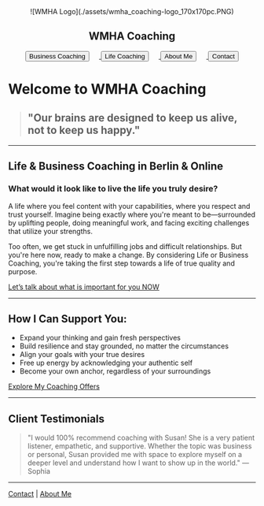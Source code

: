 <div align="center">
![WMHA Logo](./assets/wmha_coaching-logo_170x170pc.PNG)

## WMHA Coaching
</div>  

<div align="center">
  <a href="./business-coaching.md">
    <button style="margin-right: 20px;">Business Coaching</button>
  </a>
  <a href="./life-coaching.md">
    <button style="margin-right: 20px;">Life Coaching</button>
  </a>
  <a href="./about.md">
    <button style="margin-right: 20px;">About Me</button>
  </a>
  <a href="./contact.md">
    <button>Contact</button>
  </a>
</div>

  # Welcome to WMHA Coaching

>## "Our brains are designed to keep us alive, not to keep us happy."

---

## Life & Business Coaching in Berlin & Online

### What would it look like to live the life you truly desire?

A life where you feel content with your capabilities, where you respect and trust yourself. Imagine being exactly where you're meant to be—surrounded by uplifting people, doing meaningful work, and facing exciting challenges that utilize your strengths.

Too often, we get stuck in unfulfilling jobs and difficult relationships. But you're here now, ready to make a change. By considering Life or Business Coaching, you're taking the first step towards a life of true quality and purpose.

[Let’s talk about what is important for you NOW](./contact)

---

## How I Can Support You:

- Expand your thinking and gain fresh perspectives
- Build resilience and stay grounded, no matter the circumstances
- Align your goals with your true desires
- Free up energy by acknowledging your authentic self
- Become your own anchor, regardless of your surroundings

[Explore My Coaching Offers](./business-coaching)

---

## Client Testimonials

> "I would 100% recommend coaching with Susan! She is a very patient listener, empathetic, and supportive. Whether the topic was business or personal, Susan provided me with space to explore myself on a deeper level and understand how I want to show up in the world." — Sophia

---

[Contact](./contact) | [About Me](./about)

